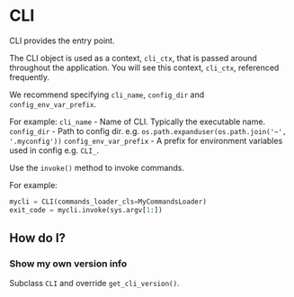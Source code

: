 CLI
===

CLI provides the entry point.

The CLI object is used as a context, `cli_ctx`, that is passed around throughout the application. You will see this context, `cli_ctx`, referenced frequently.

We recommend specifying `cli_name`, `config_dir` and `config_env_var_prefix`.

For example:
`cli_name` - Name of CLI. Typically the executable name.
`config_dir` - Path to config dir. e.g. `os.path.expanduser(os.path.join('~', '.myconfig'))`
`config_env_var_prefix` - A prefix for environment variables used in config e.g. `CLI_`.

Use the `invoke()` method to invoke commands.

For example:

```Python
mycli = CLI(commands_loader_cls=MyCommandsLoader)
exit_code = mycli.invoke(sys.argv[1:])
```


How do I?
---------

### Show my own version info ###

Subclass `CLI` and override `get_cli_version()`.
